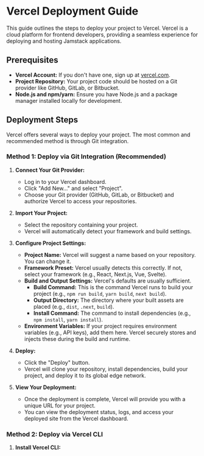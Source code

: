 # Vercel Deployment Guide

This guide outlines the steps to deploy your project to Vercel. Vercel is a cloud platform for frontend developers, providing a seamless experience for deploying and hosting Jamstack applications.

## Prerequisites

- **Vercel Account:** If you don't have one, sign up at [vercel.com](https://vercel.com/).
- **Project Repository:** Your project code should be hosted on a Git provider like GitHub, GitLab, or Bitbucket.
- **Node.js and npm/yarn:** Ensure you have Node.js and a package manager installed locally for development.

## Deployment Steps

Vercel offers several ways to deploy your project. The most common and recommended method is through Git integration.

### Method 1: Deploy via Git Integration (Recommended)

1.  **Connect Your Git Provider:**
    - Log in to your Vercel dashboard.
    - Click "Add New..." and select "Project".
    - Choose your Git provider (GitHub, GitLab, or Bitbucket) and authorize Vercel to access your repositories.

2.  **Import Your Project:**
    - Select the repository containing your project.
    - Vercel will automatically detect your framework and build settings.

3.  **Configure Project Settings:**
    - **Project Name:** Vercel will suggest a name based on your repository. You can change it.
    - **Framework Preset:** Vercel usually detects this correctly. If not, select your framework (e.g., React, Next.js, Vue, Svelte).
    - **Build and Output Settings:** Vercel's defaults are usually sufficient.
      - **Build Command:** This is the command Vercel runs to build your project (e.g., `npm run build`, `yarn build`, `next build`).
      - **Output Directory:** The directory where your built assets are placed (e.g., `dist`, `.next`, `build`).
      - **Install Command:** The command to install dependencies (e.g., `npm install`, `yarn install`).
    - **Environment Variables:** If your project requires environment variables (e.g., API keys), add them here. Vercel securely stores and injects these during the build and runtime.

4.  **Deploy:**
    - Click the "Deploy" button.
    - Vercel will clone your repository, install dependencies, build your project, and deploy it to its global edge network.

5.  **View Your Deployment:**
    - Once the deployment is complete, Vercel will provide you with a unique URL for your project.
    - You can view the deployment status, logs, and access your deployed site from the Vercel dashboard.

### Method 2: Deploy via Vercel CLI

1.  **Install Vercel CLI:**
